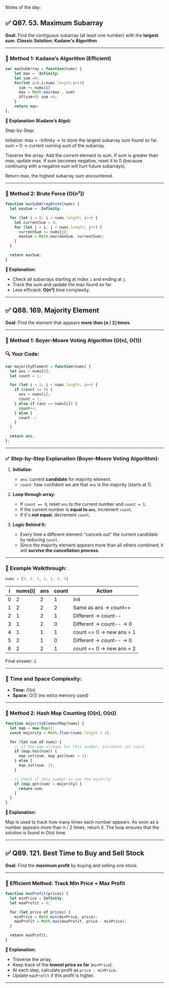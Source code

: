 Notes of the day:

## ✅ Q87. **53. Maximum Subarray**

**Goal:** Find the contiguous subarray (at least one number) with the **largest sum**.
**Classic Solution:** **Kadane's Algorithm**

---

### 🔹 Method 1: **Kadane’s Algorithm (Efficient)**

```javascript
var maxSubArray = function(nums) {
    let max = -Infinity;
    let sum =0;
    for(let i=0;i<nums.length;i++){
      sum += nums[i]
      max = Math.max(max , sum)
      if(sum<0) sum =0;
    }
    return max;
};
```

**🧠 Explanation (Kadane’s Algo):**

Step-by-Step:

Initialize:
max = -Infinity → to store the largest subarray sum found so far.
sum = 0 → current running sum of the subarray.

Traverse the array:
Add the current element to sum.
If sum is greater than max, update max.
If sum becomes negative, reset it to 0 (because continuing with a negative sum will hurt future subarrays).

Return max, the highest subarray sum encountered.

---

### 🔹 Method 2: **Brute Force (O(n²))**

```javascript
function maxSubArrayBrute(nums) {
  let maxSum = -Infinity;

  for (let i = 0; i < nums.length; i++) {
    let currentSum = 0;
    for (let j = i; j < nums.length; j++) {
      currentSum += nums[j];
      maxSum = Math.max(maxSum, currentSum);
    }
  }

  return maxSum;
}
```

**🧠 Explanation:**

* Check all subarrays starting at index `i` and ending at `j`.
* Track the sum and update the max found so far.
* Less efficient: **O(n²)** time complexity.

---

## ✅ Q88. **169. Majority Element**

**Goal:** Find the element that appears **more than ⌊n / 2⌋ times**.

---

### 🔹 Method 1: **Boyer-Moore Voting Algorithm (O(n), O(1))**
### 🔍 Your Code:

```javascript
var majorityElement = function(nums) {
  let ans = nums[0];
  let count = 1;

  for (let i = 1; i < nums.length; i++) {
    if (count == 0) {
      ans = nums[i];
      count = 1;
    } else if (ans == nums[i]) {
      count++;
    } else {
      count--;
    }
  }

  return ans;
};
```

---

### ✅ **Step-by-Step Explanation (Boyer-Moore Voting Algorithm):**

1. **Initialize:**

   * `ans`: current **candidate** for majority element.
   * `count`: how confident we are that `ans` is the majority (starts at 1).

2. **Loop through array:**

   * If `count == 0`, reset `ans` to the current number and `count = 1`.
   * If the current number is **equal to `ans`**, increment `count`.
   * If it's **not equal**, decrement `count`.

3. **Logic Behind It:**

   * Every time a different element "cancels out" the current candidate by reducing `count`.
   * Since the majority element appears more than all others combined, it will **survive the cancellation process**.

---

### 🔁 Example Walkthrough:

```js
nums = [2, 2, 1, 1, 1, 2, 2]
```

| i | nums\[i] | ans | count | Action                   |
| - | -------- | --- | ----- | ------------------------ |
| 0 | 2        | 2   | 1     | Init                     |
| 1 | 2        | 2   | 2     | Same as ans → count++    |
| 2 | 1        | 2   | 1     | Different → count--      |
| 3 | 1        | 2   | 0     | Different → count-- → 0  |
| 4 | 1        | 1   | 1     | count == 0 → new ans = 1 |
| 5 | 2        | 1   | 0     | Different → count-- → 0  |
| 6 | 2        | 2   | 1     | count == 0 → new ans = 2 |

Final answer: `2`

---

### 🧠 Time and Space Complexity:

* **Time:** O(n)
* **Space:** O(1) (no extra memory used)

---

### 🔹 Method 2: **Hash Map Counting (O(n), O(n))**

```javascript
function majorityElementMap(nums) {
  let map = new Map();
  const majority = Math.floor(nums.length / 2);

  for (let num of nums) {
    // If the map already has this number, increment its count
    if (map.has(num)) {
      map.set(num, map.get(num) + 1);
    } else {
      map.set(num, 1);
    }

    // Check if this number is now the majority
    if (map.get(num) > majority) {
      return num;
    }
  }
}

```

**🧠 Explanation:**

Map is used to track how many times each number appears.
As soon as a number appears more than n / 2 times, return it.
The loop ensures that the solution is found in O(n) time.


---

## ✅ Q89. **121. Best Time to Buy and Sell Stock**

**Goal:** Find the **maximum profit** by buying and selling one stock.

---

### 🔹 Efficient Method: **Track Min Price + Max Profit**

```javascript
function maxProfit(prices) {
  let minPrice = Infinity;
  let maxProfit = 0;

  for (let price of prices) {
    minPrice = Math.min(minPrice, price);
    maxProfit = Math.max(maxProfit, price - minPrice);
  }

  return maxProfit;
}
```

**🧠 Explanation:**

* Traverse the array.
* Keep track of the **lowest price so far** (`minPrice`).
* At each step, calculate profit as `price - minPrice`.
* Update `maxProfit` if this profit is higher.

---


